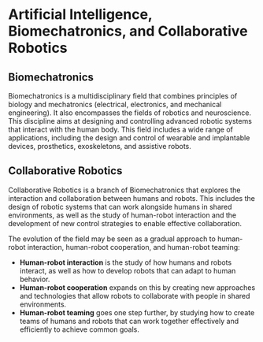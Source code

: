 # Artificial Intelligence, Biomechatronics, and Collaborative Robotics

## Biomechatronics

Biomechatronics is a multidisciplinary field that combines principles of biology and mechatronics (electrical, electronics, and mechanical engineering). It also encompasses the fields of robotics and neuroscience. This discipline aims at designing and controlling advanced robotic systems that interact with the human body. This field includes a wide range of applications, including the design and control of wearable and implantable devices, prosthetics, exoskeletons, and assistive robots.

## Collaborative Robotics

Collaborative Robotics is a branch of Biomechatronics that explores the interaction and collaboration between humans and robots. This includes the design of robotic systems that can work alongside humans in shared environments, as well as the study of human-robot interaction and the development of new control strategies to enable effective collaboration. 

The evolution of the field may be seen as a gradual approach to human-robot interaction, human-robot cooperation, and human-robot teaming:

- **Human-robot interaction** is the study of how humans and robots interact, as well as how to develop robots that can adapt to human behavior.
- **Human-robot cooperation** expands on this by creating new approaches and technologies that allow robots to collaborate with people in shared environments.
- **Human-robot teaming** goes one step further, by studying how to create teams of humans and robots that can work together effectively and efficiently to achieve common goals.
